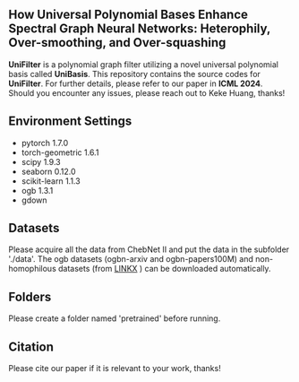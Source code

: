 ## How Universal Polynomial Bases Enhance Spectral Graph Neural Networks: Heterophily, Over-smoothing, and Over-squashing

**UniFilter** is a polynomial graph filter utilizing a novel universal polynomial basis called **UniBasis**. This repository contains the source codes for **UniFilter**. For further details, please refer to our paper in **ICML 2024**. Should you encounter any issues, please reach out to Keke Huang, thanks!

## Environment Settings    

- pytorch 1.7.0
- torch-geometric 1.6.1
- scipy 1.9.3
- seaborn 0.12.0
- scikit-learn 1.1.3
- ogb 1.3.1
- gdown

## Datasets

Please acquire all the data from ChebNet II and put the data in the subfolder './data'. 
The ogb datasets (ogbn-arxiv and ogbn-papers100M) and non-homophilous datasets (from [LINKX](https://arxiv.org/abs/2110.14446) ) can be downloaded automatically.

## Folders
Please create a folder named 'pretrained' before running.

## Citation
Please cite our paper if it is relevant to your work, thanks! 
